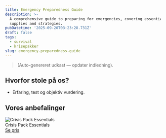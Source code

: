 ```yaml
---
title: Emergency Preparedness Guide
description: >-
  A comprehensive guide to preparing for emergencies, covering essential
  supplies and strategies.
pubDatetime: '2025-09-20T03:23:28.731Z'
draft: false
tags:
  - survival
  - krisepakker
slug: emergency-preparedness-guide
---
```

> (Auto-genereret udkast — opdater indledning).

## Hvorfor stole på os?
- Erfaring, test og objektiv vurdering.

## Vores anbefalinger


<!-- Auto: Affiliate-kort fra Products/SKUs -->

<div class="aff-card"><img src="abstract_15.png (https://v5.airtableusercontent.com/v3/u/45/45/1758348000000/FGop3ZHcqe68sQevOMWKQg/01LOh9jykvkn7lP30bi-XfQse48d1rguqFkr_nknNXz1ZlcA9QSvOdBxhNNpMFkRwsWVQOoGZ8cnsMvB7xfRNXj2nB2vToNLKypVQo0gvDSkSoK0p1HcFyphcpRK2OfdeBE7u7eRZu-y_IN6C3z_YRrAsAotWT2d9Ji813UInuQ/dLbkOoOlxg6pUBUIodJ6g45pGLsOtRasSR2BRcHzR3k)" alt="Crisis Pack Essentials" class="aff-card__img" /><div class="aff-card__meta"><div class="aff-card__title">Crisis Pack Essentials</div><a class="aff-btn" href="https://affiliate.homeessentialsee62.com/deal789?utm_source=klartilalt&utm_medium=affiliate&subid=emergency-preparedness-guide-2025-09-20" rel="sponsored nofollow noopener" target="_blank">Se pris</a></div></div>

